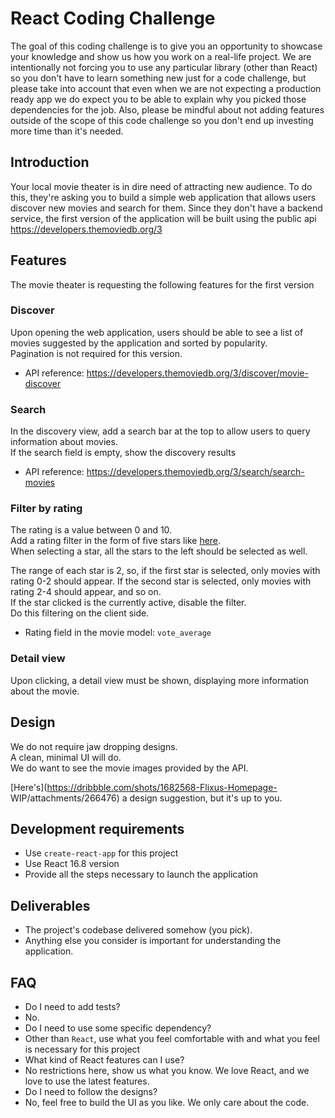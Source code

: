 # React Coding Challenge
The goal of this coding challenge is to give you an opportunity to showcase
your knowledge and show us how you work on a real-life project.
We are intentionally not forcing you to use any particular library (other
than React) so you don't have to learn something new just for a code
challenge, but please take into account that even when we are not expecting a
production ready app we do expect you to be able to explain why you picked
those dependencies for the job.
Also, please be mindful about not adding features outside of the scope of
this code challenge so you don't end up investing more time than it's needed.
## Introduction
Your local movie theater is in dire need of attracting new audience.
To do this, they're asking you to build a simple web application that allows
users discover new movies and search for them.
Since they don't have a backend service, the first version of the application
will be built using the public api https://developers.themoviedb.org/3
## Features
The movie theater is requesting the following features for the first version
### Discover
Upon opening the web application, users should be able to see a list of
movies suggested by the application and sorted by popularity.
<br>
Pagination is not required for this version.
- API reference: https://developers.themoviedb.org/3/discover/movie-discover
### Search
In the discovery view, add a search bar at the top to allow users to query
information about movies.
<br>
If the search field is empty, show the discovery results
- API reference: https://developers.themoviedb.org/3/search/search-movies
### Filter by rating
The rating is a value between 0 and 10.
<br>
Add a rating filter in the form of five stars like
[here](https://dribbble.com/shots/1053518-Filters).
<br>
When selecting a star, all the stars to the left should be selected as well.
<br>

The range of each star is 2, so, if the first star is selected, only movies
with rating 0-2 should appear. If the second star is selected, only movies
with rating 2-4 should appear, and so on.
<br>
If the star clicked is the currently active, disable the filter.
<br>
Do this filtering on the client side.
- Rating field in the movie model: `vote_average`
### Detail view
Upon clicking, a detail view must be shown, displaying more information about
the movie.
## Design
We do not require jaw dropping designs.
<br>
A clean, minimal UI will do.
<br>
We do want to see the movie images provided by the API.

[Here's](https://dribbble.com/shots/1682568-Flixus-Homepage-
WIP/attachments/266476) a design suggestion, but it's up to you.

## Development requirements
- Use `create-react-app` for this project
- Use React 16.8 version
- Provide all the steps necessary to launch the application
## Deliverables
- The project's codebase delivered somehow (you pick).
- Anything else you consider is important for understanding the application.
## FAQ
- Do I need to add tests?
- No.
- Do I need to use some specific dependency?
- Other than `React`, use what you feel comfortable with and what you feel
is necessary for this project
- What kind of React features can I use?
- No restrictions here, show us what you know. We love React, and we love
to use the latest features.
- Do I need to follow the designs?
- No, feel free to build the UI as you like. We only care about the code.